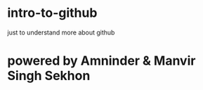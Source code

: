 # intro-to-github
just to understand more about github

# powered by Amninder & Manvir Singh Sekhon
